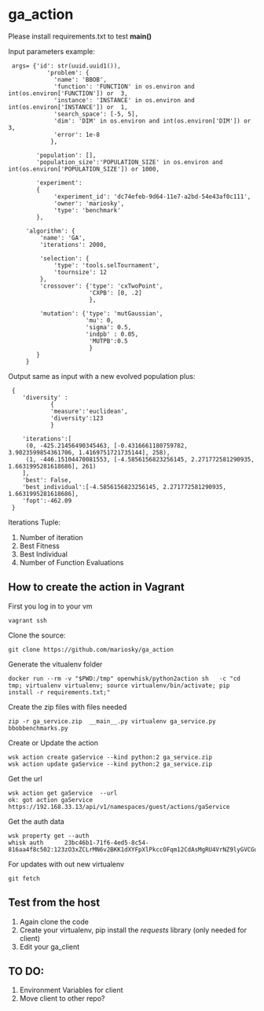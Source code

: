 # ga_action

Please install requirements.txt to test __main()__ 


Input parameters example:

```
 args= {'id': str(uuid.uuid1()),
           'problem': {
             'name': 'BBOB',
             'function': 'FUNCTION' in os.environ and int(os.environ['FUNCTION']) or  3,
             'instance': 'INSTANCE' in os.environ and int(os.environ['INSTANCE']) or  1,
             'search_space': [-5, 5],
             'dim': 'DIM' in os.environ and int(os.environ['DIM']) or  3,
             'error': 1e-8
            },

        'population': [],
        'population_size':'POPULATION_SIZE' in os.environ and int(os.environ['POPULATION_SIZE']) or 1000,

        'experiment':
        {
             'experiment_id': 'dc74efeb-9d64-11e7-a2bd-54e43af0c111',
             'owner': 'mariosky',
             'type': 'benchmark'
        },

     'algorithm': {
         'name': 'GA',
         'iterations': 2000,

         'selection': {
             'type': 'tools.selTournament',
             'tournsize': 12
         },
         'crossover': {'type': 'cxTwoPoint',
                       'CXPB': [0, .2]
                       },

         'mutation': {'type': 'mutGaussian',
                      'mu': 0,
                      'sigma': 0.5,
                      'indpb' : 0.05,
                       'MUTPB':0.5
                       }
        }
     }

```




Output same as input with a new evolved population plus:


```
 {
    'diversity' :
            {
            'measure':'euclidean',
            'diversity':123
            }

    'iterations':[
     (0, -425.21456490345463, [-0.4316661180759782, 3.9023599854361706, 1.4169751721735144], 258),
     (1, -446.15104470081553, [-4.5856156823256145, 2.271772581290935, 1.6631995281618686], 261)
    ],
    'best': False,
    'best_individual':[-4.5856156823256145, 2.271772581290935, 1.6631995281618686],
    'fopt':-462.09
 }

```



Iterations Tuple:

1. Number of iteration
2. Best Fitness
3. Best Individual
4. Number of Function Evaluations


## How to create the action in Vagrant

First you log in to your vm
```
vagrant ssh
```
Clone the source:
```
git clone https://github.com/mariosky/ga_action
```
Generate the vitualenv folder
```
docker run --rm -v "$PWD:/tmp" openwhisk/python2action sh   -c "cd tmp; virtualenv virtualenv; source virtualenv/bin/activate; pip install -r requirements.txt;"
```
Create the zip files with files needed
```
zip -r ga_service.zip  __main__.py virtualenv ga_service.py bbobbenchmarks.py
```
Create or Update the action
```
wsk action create gaService --kind python:2 ga_service.zip
wsk action update gaService --kind python:2 ga_service.zip
```
Get the url
```
wsk action get gaService  --url
ok: got action gaService
https://192.168.33.13/api/v1/namespaces/guest/actions/gaService
```
Get the auth data
```
wsk property get --auth
whisk auth		23bc46b1-71f6-4ed5-8c54-816aa4f8c502:123zO3xZCLrMN6v2BKK1dXYFpXlPkccOFqm12CdAsMgRU4VrNZ9lyGVCGuMDGIwP
```
For updates with out new virtualenv
```
git fetch
```

## Test from the host
1. Again clone the code
2. Create your virtualenv, pip install the *requests* library (only needed for client)
3. Edit your ga_client

## TO DO:
1. Environment Variables for client
2. Move client to other repo?



